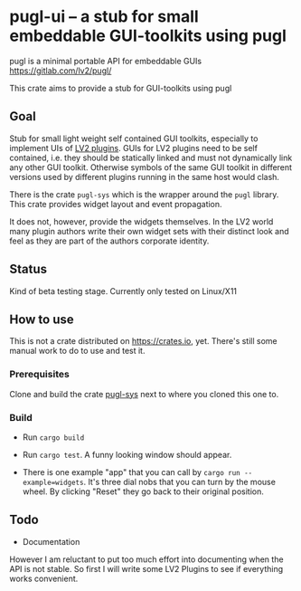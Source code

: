 # pugl-ui – a stub for small embeddable GUI-toolkits using pugl

pugl is a minimal portable API for embeddable GUIs https://gitlab.com/lv2/pugl/

This crate aims to provide a stub for GUI-toolkits using pugl


## Goal

Stub for small light weight self contained GUI toolkits, especially to
implement UIs of [LV2 plugins](https://lv2plug.in). GUIs for LV2 plugins need
to be self contained, i.e. they should be statically linked and must not
dynamically link any other GUI toolkit. Otherwise symbols of the same GUI
toolkit in different versions used by different plugins running in the same
host would clash.

There is the crate `pugl-sys` which is the wrapper around the `pugl`
library. This crate provides widget layout and event propagation.

It does not, however, provide the widgets themselves. In the LV2 world many
plugin authors write their own widget sets with their distinct look and feel as
they are part of the authors corporate identity.

## Status

Kind of beta testing stage. Currently only tested on Linux/X11


## How to use

This is not a crate distributed on https://crates.io, yet. There's still some
manual work to do to use and test it.

### Prerequisites

Clone and build the crate [pugl-sys](https://github.com/johannes-mueller/pugl-sys) next
to where you cloned this one to.


### Build

* Run `cargo build`

* Run `cargo test`. A funny looking window should appear.

* There is one example "app" that you can call by `cargo run
  --example=widgets`. It's three dial nobs that you can turn by the mouse
  wheel. By clicking "Reset" they go back to their original position.


## Todo

* Documentation

However I am reluctant to put too much effort into documenting when the API is
not stable. So first I will write some LV2 Plugins to see if everything works
convenient.
